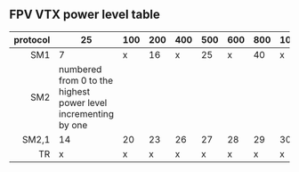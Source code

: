 ## FPV VTX power level table


|protocol| 25 | 100 | 200 | 400 | 500 | 600 | 800 | 1000 | 1200 | 1600 |
|-------:|----|-----|-----|-----|-----|-----|-----|------|------|------|
|     SM1| 7  |  x  |  16 |  x  |  25 |  x  |  40 |  x   |   x  |  x   |
|     SM2| numbered from 0 to the highest power level incrementing by one |
|   SM2,1| 14 | 20  |  23 | 26  | 27  |  28 |  29 |  30  |  31  |  32  |
|      TR| x  |  x  |  x  |  x  |  x  |  x  |  x  |  x  |  x  |  x  |
